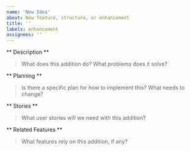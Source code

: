```yaml
---
name: 'New Idea'
about: New feature, structure, or enhancement
title: ''
labels: enhancement
assignees: ''
---
```


** Description **
> What does this addition do? What problems does it solve? 


** Planning **
> Is there a specific plan for how to implement this? What needs to change? 


** Stories **
> What user stories will we need with this addition?


** Related Features **
> What features rely on this addition, if any?
